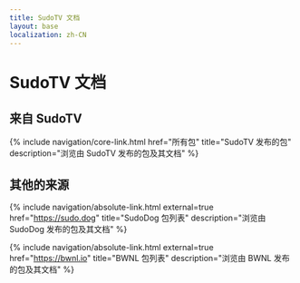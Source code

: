 ```yaml
---
title: SudoTV 文档
layout: base
localization: zh-CN
---
```


# SudoTV 文档

## 来自 SudoTV

{% include navigation/core-link.html
    href="所有包"
    title="SudoTV 发布的包"
    description="浏览由 SudoTV 发布的包及其文档"
%}

## 其他的来源

{% include navigation/absolute-link.html
    external=true
    href="https://sudo.dog"
    title="SudoDog 包列表"
    description="浏览由 SudoDog 发布的包及其文档"
%}

{% include navigation/absolute-link.html
    external=true
    href="https://bwnl.io"
    title="BWNL 包列表"
    description="浏览由 BWNL 发布的包及其文档"
%}